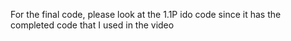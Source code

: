 For the final code, please look at the 1.1P ido code since it has the completed code that I used in the video
